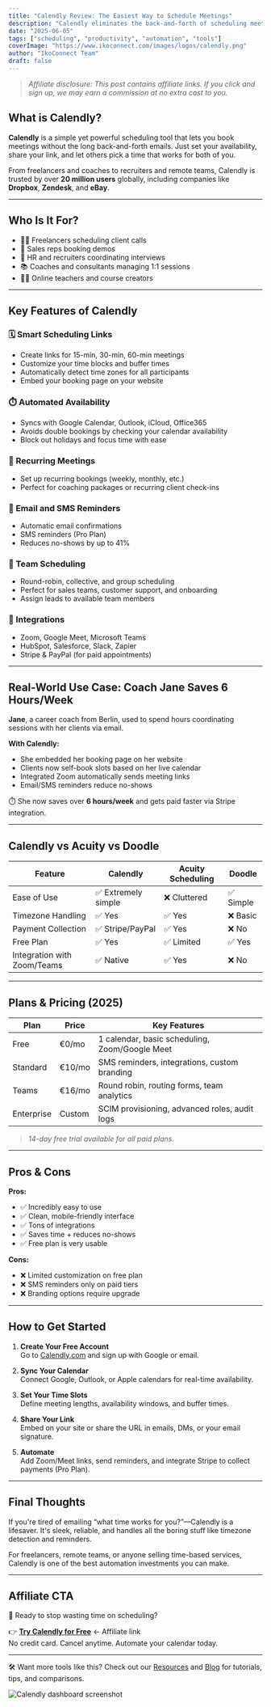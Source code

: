 ```yaml
---
title: "Calendly Review: The Easiest Way to Schedule Meetings"
description: "Calendly eliminates the back-and-forth of scheduling meetings. Learn how to use it for client calls, interviews, sales demos, and more—with pro tips to optimize your workflow."
date: "2025-06-05"
tags: ["scheduling", "productivity", "automation", "tools"]
coverImage: "https://www.ikoconnect.com/images/logos/calendly.png"
author: "IkoConnect Team"
draft: false
---
```


> *Affiliate disclosure: This post contains affiliate links. If you click and sign up, we may earn a commission at no extra cost to you.*

## What is Calendly?

**Calendly** is a simple yet powerful scheduling tool that lets you book meetings without the long back-and-forth emails. Just set your availability, share your link, and let others pick a time that works for both of you.

From freelancers and coaches to recruiters and remote teams, Calendly is trusted by over **20 million users** globally, including companies like **Dropbox**, **Zendesk**, and **eBay**.

---

## Who Is It For?

- 🧑‍💻 Freelancers scheduling client calls  
- 💼 Sales reps booking demos  
- 👥 HR and recruiters coordinating interviews  
- 📚 Coaches and consultants managing 1:1 sessions  
- 🧑‍🏫 Online teachers and course creators

---

## Key Features of Calendly

### 🗓️ Smart Scheduling Links
- Create links for 15-min, 30-min, 60-min meetings  
- Customize your time blocks and buffer times  
- Automatically detect time zones for all participants  
- Embed your booking page on your website

### ⏱️ Automated Availability
- Syncs with Google Calendar, Outlook, iCloud, Office365  
- Avoids double bookings by checking your calendar availability  
- Block out holidays and focus time with ease

### 🔁 Recurring Meetings
- Set up recurring bookings (weekly, monthly, etc.)  
- Perfect for coaching packages or recurring client check-ins

### 📩 Email and SMS Reminders
- Automatic email confirmations  
- SMS reminders (Pro Plan)  
- Reduces no-shows by up to 41%

### 👥 Team Scheduling
- Round-robin, collective, and group scheduling  
- Perfect for sales teams, customer support, and onboarding  
- Assign leads to available team members

### 🧩 Integrations
- Zoom, Google Meet, Microsoft Teams  
- HubSpot, Salesforce, Slack, Zapier  
- Stripe & PayPal (for paid appointments)

---

## Real-World Use Case: Coach Jane Saves 6 Hours/Week

**Jane**, a career coach from Berlin, used to spend hours coordinating sessions with her clients via email.

**With Calendly:**
- She embedded her booking page on her website  
- Clients now self-book slots based on her live calendar  
- Integrated Zoom automatically sends meeting links  
- Email/SMS reminders reduce no-shows

⏱️ She now saves over **6 hours/week** and gets paid faster via Stripe integration.

---

## Calendly vs Acuity vs Doodle

| Feature | Calendly | Acuity Scheduling | Doodle |
|--------|----------|-------------------|--------|
| Ease of Use | ✅ Extremely simple | ❌ Cluttered | ✅ Simple |
| Timezone Handling | ✅ Yes | ✅ Yes | ❌ Basic |
| Payment Collection | ✅ Stripe/PayPal | ✅ Yes | ❌ No |
| Free Plan | ✅ Yes | ✅ Limited | ✅ Yes |
| Integration with Zoom/Teams | ✅ Native | ✅ Yes | ❌ No |

---

## Plans & Pricing (2025)

| Plan | Price | Key Features |
|------|-------|--------------|
| Free | €0/mo | 1 calendar, basic scheduling, Zoom/Google Meet |
| Standard | €10/mo | SMS reminders, integrations, custom branding |
| Teams | €16/mo | Round robin, routing forms, team analytics |
| Enterprise | Custom | SCIM provisioning, advanced roles, audit logs |

> *14-day free trial available for all paid plans.*

---

## Pros & Cons

**Pros:**
- ✅ Incredibly easy to use  
- ✅ Clean, mobile-friendly interface  
- ✅ Tons of integrations  
- ✅ Saves time + reduces no-shows  
- ✅ Free plan is very usable

**Cons:**
- ❌ Limited customization on free plan  
- ❌ SMS reminders only on paid tiers  
- ❌ Branding options require upgrade

---

## How to Get Started

1. **Create Your Free Account**  
   Go to [Calendly.com](https://calendly.com/) and sign up with Google or email.

2. **Sync Your Calendar**  
   Connect Google, Outlook, or Apple calendars for real-time availability.

3. **Set Your Time Slots**  
   Define meeting lengths, availability windows, and buffer times.

4. **Share Your Link**  
   Embed on your site or share the URL in emails, DMs, or your email signature.

5. **Automate**  
   Add Zoom/Meet links, send reminders, and integrate Stripe to collect payments (Pro Plan).

---

## Final Thoughts

If you're tired of emailing “what time works for you?”—Calendly is a lifesaver. It's sleek, reliable, and handles all the boring stuff like timezone detection and reminders.

For freelancers, remote teams, or anyone selling time-based services, Calendly is one of the best automation investments you can make.

---

## Affiliate CTA

📆 Ready to stop wasting time on scheduling?

👉 **[Try Calendly for Free](https://calendly.com/)** ← Affiliate link  
No credit card. Cancel anytime. Automate your calendar today.

---

🛠️ Want more tools like this? Check out our [Resources](/resources) and [Blog](/blog) for tutorials, tips, and comparisons.

![Calendly dashboard screenshot](https://www.ikoconnect.com/images/logos/calendly.png)
